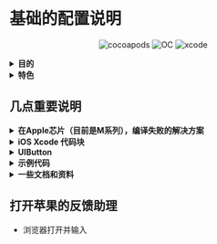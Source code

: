 # 基础的配置说明

<p align="center">
    <img src="https://img.shields.io/badge/pod-1.9.3-brightgreen" alt="cocoapods" title="cocoapods"/>
    <img src="https://img.shields.io/badge/OC-orange" alt="OC" title="OC"/>
    <img src="https://img.shields.io/badge/xcode-13.1-blue" alt="xcode" title="xcode"/>
</p>

<details id="目的">
  <summary><strong>目的</strong></summary>

```
- 所有的项目根据这个根来进行统一配置和调用。做到全局的一致和统一
- 千万要保证这个工程的编译通过，以后项目直接进行引用
```
</details>

<details id="特色">
 <summary><strong>特色</strong></summary>

 ```
- [x] 网络模块Api<br>
- [x] Toast<br>
- [x] 系统、UI配置<br>
- [x] UI组件库<br>
- [x] 语言本地化<br>
- [x] 数据存储UserDefaults<br>
- [ ] 统一的WebView<br>
 ```
</details>

## 几点重要说明

<details id="在Apple芯片（目前是M系列），编译失败的解决方案">
  <summary>
    <strong>在Apple芯片（目前是M系列），编译失败的解决方案</strong>
  </summary>

* 禁用系统完整性保护 (System Integrity Protection, SIP)   <font color=red>**如果不禁用，会对某些文件夹有读写权限控制**</font>

  * 重启MacOS，长按开机键，直到🌏页面，进入恢复模式

  * 在恢复模式的 macOS 实用工具窗口中，选择“实用工具”菜单，然后选择“终端”以打开终端窗口

    ```shell
    csrutil disable
    ```

  * 重启MacOS

* 在xcode里面做如下设置：

  ![image-20240628195445480](./assets/image-20240628195445480.png)

  ![image-20240628200436387](./assets/image-20240628200436387.png)

* 文件夹授权

  ```
  sudo chown -R $(whoami) 项目目录
  sudo chmod -R u+rw 项目目录
  ```

* 在`podfile`文件里面，设置：

  ```ruby
  # 用于指定你的 Pod 项目应使用静态库而不是动态库。
  # 这个选项主要用于解决某些与动态库相关的兼容性和性能问题。
  use_frameworks! :linkage => :static
  ```

* 重新运行pod

  ```shell
  pod install
  ```

</details>


<details id="iOS Xcode 代码块">
 <summary><strong>iOS Xcode 代码块</strong></summary>

* 要想快，用快捷键调取代码块。集成方式：<br>
```javascript
https://github.com/JobsKit/JobsCodeSnippets
```
</details>

<details id="UIButton">
 <summary><strong>UIButton</strong></summary>

* 兼容新Api，如果还是按照以前的方式创建，你会发现UIButton不正常出现（请看下面的示例代码）<br>

```javascript
苹果在后续的Api中推出了 UIButtonConfiguration 来设置UIButton，但是这个新Api会存在几大问题
1、大多数开发者对这个Api不熟悉
2、用了新Api以后，老的Api的一些调用方式可能不会起效果
3、大多数时候，我们会涉及到富文本。而富文本和普通的文本之间对于控件有优先级。富文本的优先级最高
4、因为要做兼容处理，但是 UIButtonConfiguration 的设置环节非常繁琐

所以，为了应对以上的问题，可以快捷键（init.JobsBtn）调代码块来设置 UIButton
得出的 UIButton 是没有约束的，需要自己在外界加
具体的内部实现，请关注@implementation UIButton (UI)
资料来源：
Chat GPT 3.5 
https://www.jianshu.com/p/12426709420e
```
</details>

<details id="示例代码">
 <summary><strong>示例代码</strong></summary>

* Masonry约束动画<br>

```objective-c
-(MSMineView2 *)view2{
    if(!_view2){
        _view2 = MSMineView2.new;
        [_view2 richElementsInViewWithModel:nil];
        [self addSubview:_view2];
        [_view2 jobsMasonryBeforeBlock:^(MASConstraintMaker * _Nonnull make) {
            // 添加第一个 _view2 的约束
            make.width.mas_equalTo(0);
            make.height.mas_equalTo([MSMineView2 viewSizeWithModel:nil].height);
            make.right.equalTo(self).offset(JobsWidth(-10));
            make.top.equalTo(self).offset(JobsWidth(10));
        }
                     masonryAfterBlock:^(MASConstraintMaker * _Nonnull make) {
            // 添加第二个 _view2 的约束
            make.size.mas_equalTo([MSMineView2 viewSizeWithModel:nil]);
            make.centerX.equalTo(self);
            make.top.equalTo(self).offset(JobsWidth(10));
        }];
        [_view2 cornerCutToCircleWithCornerRadius:[MSMineView2 viewSizeWithModel:nil].height / 2];
    }return _view2;
}
```

* 用新Api创建一个带富文本的UIButton

```objective-c
@property(nonatomic,strong)BaseButton *titleBtn;
@property(nonatomic,strong)NSMutableArray <NSString *>*richTextMutArr;
@property(nonatomic,strong)NSMutableArray <RichTextConfig *>*richTextConfigMutArr;
 
 -(BaseButton *)titleBtn{
     if(!_titleBtn){
         @jobs_weakify(self)
         _titleBtn = [BaseButton.alloc jobsInitBtnByConfiguration:nil
                                                        background:nil
                                                    titleAlignment:UIButtonConfigurationTitleAlignmentCenter
                                                     textAlignment:NSTextAlignmentCenter
                                                  subTextAlignment:NSTextAlignmentCenter
                                                       normalImage:nil
                                                    highlightImage:nil
                                                   attributedTitle:nil
                                           selectedAttributedTitle:nil
                                                attributedSubtitle:[self richTextWithDataConfigMutArr:self.richTextConfigMutArr]
                                                             title:Internationalization(@"请支付")
                                                          subTitle:nil//Internationalization(@"观看完整教学视频需支付99Mata值")
                                                         titleFont:UIFontWeightBoldSize(18)
                                                      subTitleFont:nil
                                                          titleCor:JobsCor(@"#333333")
                                                       subTitleCor:nil
                                                titleLineBreakMode:NSLineBreakByWordWrapping
                                             subtitleLineBreakMode:NSLineBreakByWordWrapping
                                               baseBackgroundColor:UIColor.whiteColor
                                                      imagePadding:JobsWidth(0)
                                                      titlePadding:JobsWidth(10)
                                                    imagePlacement:NSDirectionalRectEdgeNone
                                        contentHorizontalAlignment:UIControlContentHorizontalAlignmentCenter
                                          contentVerticalAlignment:UIControlContentVerticalAlignmentCenter
                                                     contentInsets:jobsSameDirectionalEdgeInsets(0)
                                                 cornerRadiusValue:JobsWidth(0)
                                                   roundingCorners:UIRectCornerAllCorners
                                              roundingCornersRadii:CGSizeZero
                                                    layerBorderCor:nil
                                                       borderWidth:JobsWidth(0)
                                                     primaryAction:nil
                                                   clickEventBlock:^id(BaseButton *x) {
             @jobs_strongify(self)
             x.selected = !x.selected;
             if (self.objectBlock) self.objectBlock(x);
             return nil;
         }];
         [self addSubview:_titleBtn];
         [_titleBtn mas_makeConstraints:^(MASConstraintMaker *make) {
             make.height.mas_equalTo(JobsWidth(72));
             make.top.equalTo(self).offset(JobsWidth(20));
             make.centerX.equalTo(self);
         }];
         [_titleBtn makeBtnLabelByShowingType:UILabelShowingType_03];
     }return _titleBtn;
 }

 -(NSMutableArray<NSString *> *)richTextMutArr{
     if (!_richTextMutArr) {
         _richTextMutArr = NSMutableArray.array;
         [_richTextMutArr addObject:Internationalization(@"观看完整教学视频需支付")];
         [_richTextMutArr addObject:Internationalization(@"99")];
         [_richTextMutArr addObject:Internationalization(@"Mata值")];
     }return _richTextMutArr;
 }

 -(NSMutableArray<RichTextConfig *> *)richTextConfigMutArr{
     if (!_richTextConfigMutArr) {
         _richTextConfigMutArr = NSMutableArray.array;
         {
             RichTextConfig *config_01 = RichTextConfig.new;
             config_01.font = UIFontWeightRegularSize(14);
             config_01.textCor = JobsCor(@"#666666");
             config_01.targetString = self.richTextMutArr[0];
             config_01.paragraphStyle = self.jobsParagraphStyleCenter;
             [_richTextConfigMutArr addObject:config_01];
         }
         
         {
             RichTextConfig *config_02 = RichTextConfig.new;
             config_02.font = UIFontWeightRegularSize(14);
             config_02.textCor = JobsCor(@"#BA9B77");
             config_02.targetString = self.richTextMutArr[1];
             config_02.paragraphStyle = self.jobsParagraphStyleCenter;
             [_richTextConfigMutArr addObject:config_02];
         }
         
         {
             RichTextConfig *config_03 = RichTextConfig.new;
             config_03.font = UIFontWeightRegularSize(14);
             config_03.textCor = JobsCor(@"#666666");
             config_03.targetString = self.richTextMutArr[2];
             config_03.paragraphStyle = self.jobsParagraphStyleCenter;
             [_richTextConfigMutArr addObject:config_03];
         }
     }return _richTextConfigMutArr;
 }
```
</details>

<details id="一些文档和资料">
 <summary><strong>一些文档和资料</strong></summary>

- [关于响应链的一些研究成果](文档和资料/关于响应链的一些研究成果/关于响应链的一些研究成果.md)<br>
- [模型解析](文档和资料/模型解析/模型解析.md)<br>
- [iOS状态栏颜色的修改](文档和资料/iOS状态栏颜色的修改.md)<br>
- [UICollectionView点击事件](文档和资料/UICollectionView点击事件.md)<br>
- [路由](文档和资料/路由.md)<br>
- [其他-关于系统Nav](文档和资料/其他/关于系统Nav.md)<br>
- [其他-键盘方法生命周期](文档和资料/其他/键盘方法生命周期.md)<br>
- [其他-精确度量iOS-App的启动时间](文档和资料/其他/精确度量iOS-App的启动时间.md)<br>
- [其他-谁说HTTP和GET就不能通过Body来发送数据呢？](文档和资料/其他/谁说HTTP和GET就不能通过Body来发送数据呢？.md)<br>
</details>

## 打开苹果的反馈助理
* 浏览器打开并输入 

